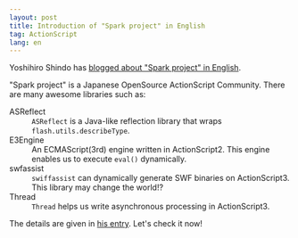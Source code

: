 ```yaml
---
layout: post
title: Introduction of "Spark project" in English
tag: ActionScript
lang: en
---
```

Yoshihiro Shindo has <a href="http://www.be-interactive.org/index.php?itemid=325">blogged about "Spark project" in English</a>.

"Spark project" is a Japanese OpenSource ActionScript Community. There are many awesome libraries such as:

<dl>
<dt>ASReflect</dt>
<dd><code>ASReflect</code> is a Java-like reflection library that wraps <code>flash.utils.describeType</code>.</dd>
<dt>E3Engine</dt>
<dd>An ECMAScript(3rd) engine written in ActionScript2. This engine enables us to execute <code>eval()</code> dynamically.</dd>
<dt>swfassist</dt>
<dd><code>swiffassist</code> can dynamically generate SWF binaries on ActionScript3. This library may change the world!?</dd>
<dt>Thread</dt>
<dd><code>Thread</code> helps us write asynchronous processing in ActionScript3.</dt>
</dl>

The details are given in <a href="http://www.be-interactive.org/index.php?itemid=325">his entry</a>. Let's check it now!